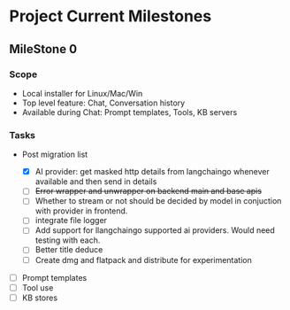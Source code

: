 # Project Current Milestones

## MileStone 0

### Scope

- Local installer for Linux/Mac/Win
- Top level feature: Chat, Conversation history
- Available during Chat: Prompt templates, Tools, KB servers

### Tasks

- Post migration list

  - [x] AI provider: get masked http details from langchaingo whenever available and then send in details
  - [ ] ~~Error wrapper and unwrapper on backend main and base apis~~
  - [ ] Whether to stream or not should be decided by model in conjuction with provider in frontend.
  - [ ] integrate file logger
  - [ ] Add support for llangchaingo supported ai providers. Would need testing with each.
  - [ ] Better title deduce
  - [ ] Create dmg and flatpack and distribute for experimentation

- [ ] Prompt templates
- [ ] Tool use
- [ ] KB stores

